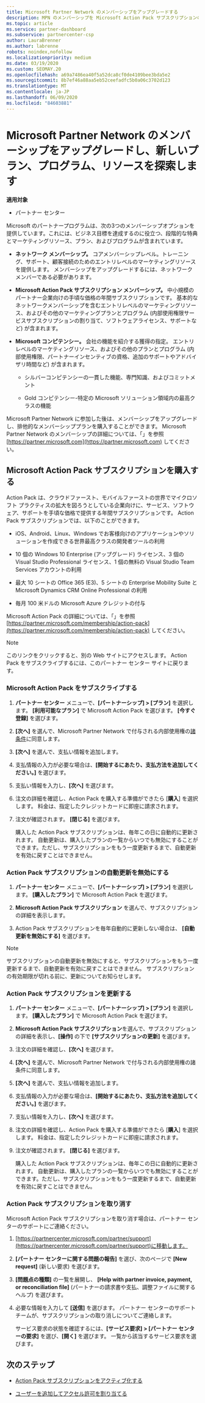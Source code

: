 ```yaml
---
title: Microsoft Partner Network のメンバーシップをアップグレードする
description: MPN のメンバーシップを Microsoft Action Pack サブスクリプションのメンバーシップまたは Microsoft コンピテンシーにアップグレードすることで、排他的な特典をご利用ください。
ms.topic: article
ms.service: partner-dashboard
ms.subservice: partnercenter-csp
author: LauraBrenner
ms.author: labrenne
robots: noindex,nofollow
ms.localizationpriority: medium
ms.date: 03/19/2020
ms.custom: SEOMAY.20
ms.openlocfilehash: a69a7486ea40f5a52dca8cf0de4109bee3bda5e2
ms.sourcegitcommit: 8b7ef46a88aa5eb52ceefadfc5b0a06c3702d123
ms.translationtype: MT
ms.contentlocale: ja-JP
ms.lasthandoff: 06/09/2020
ms.locfileid: "84603881"
---
```

# <a name="upgrade-your-microsoft-partner-network-membership-and-explore-new-offers-programs-and-resources"></a>Microsoft Partner Network のメンバーシップをアップグレードし、新しいプラン、プログラム、リソースを探索します

**適用対象**

- パートナー センター

Microsoft のパートナープログラムは、次の3つのメンバーシップオプションを提供しています。これには、ビジネス目標を達成するのに役立つ、段階的な特典とマーケティングリソース、プラン、およびプログラムが含まれています。

- **ネットワーク メンバーシップ。** コアメンバーシップレベル。トレーニング、サポート、顧客接続のためのエントリレベルのマーケティングリソースを提供します。 メンバーシップをアップグレードするには、ネットワーク メンバーである必要があります。

- **Microsoft Action Pack サブスクリプション メンバーシップ。** 中小規模のパートナー企業向けの手頃な価格の年間サブスクリプションです。 基本的なネットワークメンバーシップを含むエントリレベルのマーケティングリソース、およびその他のマーケティングプランとプログラム (内部使用権限サービスサブスクリプションの割り当て、ソフトウェアライセンス、サポートなど) が含まれます。

- **Microsoft コンピテンシー。** 会社の機能を紹介する獲得の指定。 エントリレベルのマーケティングリソース、およびその他のプランとプログラム (内部使用権限、パートナーインセンティブの資格、追加のサポートやアドバイザリ時間など) が含まれます。

  - シルバーコンピテンシーの一貫した機能、専門知識、およびコミットメント

  - Gold コンピテンシー-特定の Microsoft ソリューション領域内の最高クラスの機能

Microsoft Partner Network に参加した後は、メンバーシップをアップグレードし、排他的なメンバーシッププランを購入することができます。 Microsoft Partner Network のメンバーシップの詳細については、「」を参照 [https://partner.microsoft.com](https://partner.microsoft.com) してください。

## <a name="purchase-a-microsoft-action-pack-subscription"></a>Microsoft Action Pack サブスクリプションを購入する

Action Pack は、クラウドファースト、モバイルファーストの世界でマイクロソフト プラクティスの拡大を図ろうとしている企業向けに、サービス、ソフトウェア、サポートを手頃な価格で提供する年間サブスクリプションです。 Action Pack サブスクリプションでは、以下のことができます。

- iOS、Android、Linux、Windows でお客様向けのアプリケーションやソリューションを作成できる世界最高クラスの開発者ツールの利用

- 10 個の Windows 10 Enterprise (アップグレード) ライセンス、3 個の Visual Studio Professional ライセンス、1 個の無料の Visual Studio Team Services アカウントの利用

- 最大 10 シートの Office 365 (E3)、5 シートの Enterprise Mobility Suite と Microsoft Dynamics CRM Online Professional の利用

- 毎月 100 米ドルの Microsoft Azure クレジットの付与

Microsoft Action Pack の詳細については、「」を参照 [https://partner.microsoft.com/membership/action-pack](https://partner.microsoft.com/membership/action-pack) してください。

> [!NOTE]  
> このリンクをクリックすると、別の Web サイトにアクセスします。 Action Pack をサブスクライブするには、このパートナー センター サイトに戻ります。

### <a name="subscribe-to-microsoft-action-pack"></a>Microsoft Action Pack をサブスクライブする

1. **パートナー センター** メニューで、**[パートナーシップ] > [プラン]** を選択します。 **[利用可能なプラン]** で Microsoft Action Pack を選びます。 **[今すぐ登録]** を選びます。

2. **[次へ]** を選んで、Microsoft Partner Network で付与される内部使用権の[諸条件](https://go.microsoft.com/fwlink/?linkid=842232)に同意します。  

3. **[次へ]** を選んで、支払い情報を追加します。

4. 支払情報の入力が必要な場合は、**[開始するにあたり、支払方法を追加してください。]** を選びます。

5. 支払い情報を入力し、**[次へ]** を選びます。

6. 注文の詳細を確認し、Action Pack を購入する準備ができたら [**購入**] を選択します。 料金は、指定したクレジットカードに即座に請求されます。

7. 注文が確認されます。 **[閉じる]** を選びます。

   購入した Action Pack サブスクリプションは、毎年この日に自動的に更新されます。 自動更新は、購入したプランの一覧からいつでも無効にすることができます。ただし、サブスクリプションをもう一度更新するまで、自動更新を有効に戻すことはできません。

### <a name="turn-off-automatic-action-pack-subscription-renewal"></a>Action Pack サブスクリプションの自動更新を無効にする

1. **パートナー センター** メニューで、**[パートナーシップ] > [プラン]** を選択します。 **[購入したプラン]** で Microsoft Action Pack を選びます。

2. **Microsoft Action Pack サブスクリプション** を選んで、サブスクリプションの詳細を表示します。

3. Action Pack サブスクリプションを毎年自動的に更新しない場合は、 **[自動更新を無効にする]** を選びます。

> [!NOTE]  
> サブスクリプションの自動更新を無効にすると、サブスクリプションをもう一度更新するまで、自動更新を有効に戻すことはできません。 サブスクリプションの有効期限が切れる前に、更新についてお知らせします。

### <a name="renew-your-action-pack-subscription"></a>Action Pack サブスクリプションを更新する

1. **パートナー センター** メニューで、**[パートナーシップ] > [プラン]** を選択します。 **[購入したプラン]** で Microsoft Action Pack を選びます。

2. **Microsoft Action Pack サブスクリプション**を選んで、サブスクリプションの詳細を表示し、**[操作]** の下で **[サブスクリプションの更新]** を選びます。  

3. 注文の詳細を確認し、**[次へ]** を選びます。

4. **[次へ]** を選んで、Microsoft Partner Network で付与される内部使用権の諸条件に同意します。  

5. **[次へ]** を選んで、支払い情報を追加します。

6. 支払情報の入力が必要な場合は、**[開始するにあたり、支払方法を追加してください。]** を選びます。

7. 支払い情報を入力し、**[次へ]** を選びます。

8. 注文の詳細を確認し、Action Pack を購入する準備ができたら [**購入**] を選択します。 料金は、指定したクレジットカードに即座に請求されます。

9. 注文が確認されます。 **[閉じる]** を選びます。

   購入した Action Pack サブスクリプションは、毎年この日に自動的に更新されます。 自動更新は、購入したプランの一覧からいつでも無効にすることができます。ただし、サブスクリプションをもう一度更新するまで、自動更新を有効に戻すことはできません。

### <a name="cancel-your-action-pack-subscription"></a>Action Pack サブスクリプションを取り消す

Microsoft Action Pack サブスクリプションを取り消す場合は、パートナー センターのサポートにご連絡ください。

1. [https://partnercenter.microsoft.com/partner/support](https://partnercenter.microsoft.com/partner/support)に移動します。

2. **[パートナー センターに関する問題の報告]** を選び、次のページで **[New request]** (新しい要求) を選びます。

3. **[問題点の種類]** の一覧を展開し、 **[Help with partner invoice, payment, or reconciliation file]** (パートナーの請求書や支払、調整ファイルに関するヘルプ) を選びます。

4. 必要な情報を入力して **[送信]** を選びます。 パートナー センターのサポート チームが、サブスクリプションの取り消しについてご連絡します。

   サービス要求の状態を確認するには、**[サービス要求] > [パートナー センターの要求]** を選び、**[開く]** を選びます。 一覧から該当するサービス要求を選びます。  

## <a name="next-steps"></a>次のステップ

- [Action Pack サブスクリプションをアクティブ化する](manage-your-partner-network-benefits.md)

- [ユーザーを追加してアクセル許可を割り当てる](create-user-accounts-and-set-permissions.md)
